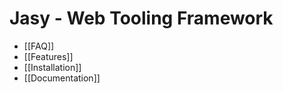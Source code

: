 Jasy - Web Tooling Framework
============================

* [[FAQ]]
* [[Features]]
* [[Installation]]
* [[Documentation]]
